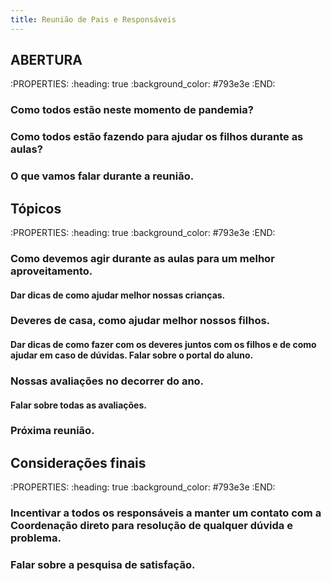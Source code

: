 ```yaml
---
title: Reunião de Pais e Responsáveis
---
```


## ABERTURA
:PROPERTIES:
:heading: true
:background_color: #793e3e
:END:
### Como todos estão neste momento de pandemia?
### Como todos estão fazendo para ajudar os filhos durante as aulas?
### O que vamos falar durante a reunião.
## Tópicos
:PROPERTIES:
:heading: true
:background_color: #793e3e
:END:
### Como devemos agir durante as aulas para um melhor aproveitamento.
#### Dar dicas de como ajudar melhor nossas crianças.
### Deveres de casa, como ajudar melhor nossos filhos.
#### Dar dicas de como fazer com os deveres juntos com os filhos e de como ajudar em caso de dúvidas. Falar sobre o portal do aluno.
### Nossas avaliações no decorrer do ano.
#### Falar sobre todas as avaliações.
### Próxima reunião.
## Considerações finais
:PROPERTIES:
:heading: true
:background_color: #793e3e
:END:
### Incentivar a todos os responsáveis a manter um contato com a Coordenação direto para resolução de qualquer dúvida e problema.
### Falar sobre a pesquisa de satisfação.
